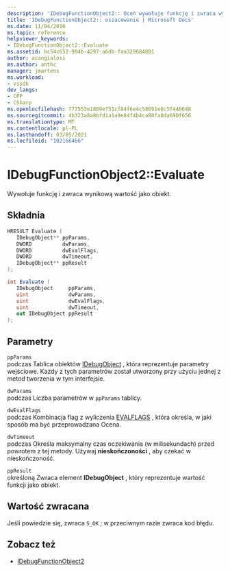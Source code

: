```yaml
---
description: 'IDebugFunctionObject2:: Oceń wywołuje funkcję i zwraca wynikową wartość jako obiekt.'
title: 'IDebugFunctionObject2:: oszacowanie | Microsoft Docs'
ms.date: 11/04/2016
ms.topic: reference
helpviewer_keywords:
- IDebugFunctionObject2::Evaluate
ms.assetid: bc54c652-904b-4297-a6db-faa329684881
author: acangialosi
ms.author: anthc
manager: jmartens
ms.workload:
- vssdk
dev_langs:
- CPP
- CSharp
ms.openlocfilehash: 777553e1889e751cf84f6e4c58691e0c5f446648
ms.sourcegitcommit: 4b323a8a8bfd1a1a9e84f4b4ca88fa8da690f656
ms.translationtype: MT
ms.contentlocale: pl-PL
ms.lasthandoff: 03/05/2021
ms.locfileid: "102166466"
---
```

# <a name="idebugfunctionobject2evaluate"></a>IDebugFunctionObject2::Evaluate
Wywołuje funkcję i zwraca wynikową wartość jako obiekt.

## <a name="syntax"></a>Składnia

```cpp
HRESULT Evaluate (
   IDebugObject** ppParams,
   DWORD          dwParams,
   DWORD          dwEvalFlags,
   DWORD          dwTimeout,
   IDebugObject** ppResult
);
```

```csharp
int Evaluate (
   IDebugObject     ppParams,
   uint             dwParams,
   uint             dwEvalFlags,
   uint             dwTimeout,
   out IDebugObject ppResult
);
```

## <a name="parameters"></a>Parametry
`ppParams`\
podczas Tablica obiektów [IDebugObject](../../../extensibility/debugger/reference/idebugobject.md) , która reprezentuje parametry wejściowe. Każdy z tych parametrów został utworzony przy użyciu jednej z metod tworzenia w tym interfejsie.

`dwParams`\
podczas Liczba parametrów w `ppParams` tablicy.

`dwEvalFlags`\
podczas Kombinacja flag z wyliczenia [EVALFLAGS](../../../extensibility/debugger/reference/evalflags.md) , która określa, w jaki sposób ma być przeprowadzana Ocena.

`dwTimeout`\
podczas Określa maksymalny czas oczekiwania (w milisekundach) przed powrotem z tej metody. Używaj **nieskończoności** , aby czekać w nieskończoność.

`ppResult`\
określoną Zwraca element **IDebugObject** , który reprezentuje wartość funkcji jako obiekt.

## <a name="return-value"></a>Wartość zwracana
 Jeśli powiedzie się, zwraca `S_OK` ; w przeciwnym razie zwraca kod błędu.

## <a name="see-also"></a>Zobacz też
- [IDebugFunctionObject2](../../../extensibility/debugger/reference/idebugfunctionobject2.md)

